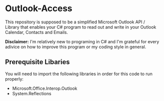 # Outlook-Access
This repository is supposed to be a simplified Microsoft Outlook API / Library that enables your C# program to read out and write in your Outlook Calendar, Contacts and Emails.

**Disclaimer:** I'm relatively new to programing in C# and I'm grateful for every adivice on how to improve this program or my coding style in general.
## Prerequisite Libaries
You will need to import the following libraries in order for this code to run properly:
  * Microsoft.Office.Interop.Outlook
  * System.Reflections
  
